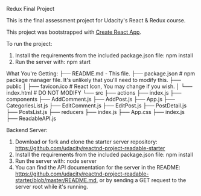 Redux Final Project

This is the final assessment project for Udacity's React & Redux course.

This project was bootstrapped with [Create React App](https://github.com/facebookincubator/create-react-app).


To run the project:
  1. Install the requirements from the included package.json file:
    npm install
  2. Run the server with:
        npm start


What You're Getting:
├── README.md - This file.
├── package.json # npm package manager file. It's unlikely that you'll need to modify this.
├── public
│   ├── favicon.ico # React Icon, You may change if you wish.
│   └── index.html # DO NOT MODIFY
└── src
    ├── actions
        ├── index.js
    ├── components
        ├── AddComment.js
        ├── AddPost.js
        ├── App.js
        ├── CategoriesList.js
        ├── EditComment.js
        ├── EditPost.js
        ├── PostDetail.js
        ├── PostsList.js
    ├── reducers
        ├── index.js
    ├── App.css
    ├── index.js
    ├── ReadableAPI.js

Backend Server:
  1. Download or fork and clone the starter server repository:    
      https://github.com/udacity/reactnd-project-readable-starter
  2. Install the requirements from the included package.json file:
      npm install
  3. Run the server with:
      node server
  4. You can find the API documentation for the server in the README:
      https://github.com/udacity/reactnd-project-readable-starter/blob/master/README.md, or by sending a GET request to the server root while it's running.
